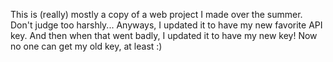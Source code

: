 This is (really) mostly a copy of a web project I made over the summer. Don't judge too harshly...
Anyways, I updated it to have my new favorite API key. And then when that went badly, I updated it to have my new key!
Now no one can get my old key, at least :)
